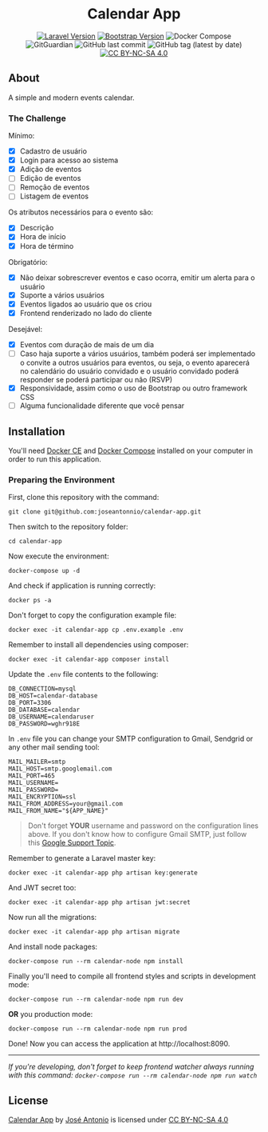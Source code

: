 <h1 align="center">Calendar App</h1>

<p align="center">
<a href="https://laravel.com/docs/8.x"><img src="https://img.shields.io/badge/Laravel-8.4.0-red?logo=laravel" alt="Laravel Version"></a>
<a href="https://getbootstrap.com/docs/4.5/getting-started/introduction/"><img src="https://img.shields.io/badge/Bootstrap-4.5-blueviolet?logo=bootstrap" alt="Bootstrap Version"></a>
<img src="https://img.shields.io/badge/Docker%20Compose-3.8-blue?logo=docker" alt="Docker Compose">
<br />
<img src="https://img.shields.io/badge/GitGuardian-active-success" alt="GitGuardian">
<img alt="GitHub last commit" src="https://img.shields.io/github/last-commit/joseantonnio/calendar-app?label=Last%20Commit">
<img alt="GitHub tag (latest by date)" src="https://img.shields.io/github/v/tag/joseantonnio/calendar-app?label=Last%20Version">
<a href="https://creativecommons.org/licenses/by-nc-sa/4.0"><img src="https://img.shields.io/badge/License-CC%20BY--NC--SA%204.0-success?logo=creative-commons" alt="CC BY-NC-SA 4.0"></a>
</p>

## About

A simple and modern events calendar.

### The Challenge

Mínimo:
- [x] Cadastro de usuário
- [x] Login para acesso ao sistema
- [x] Adição de eventos
- [ ] Edição de eventos
- [ ] Remoção de eventos
- [ ] Listagem de eventos

Os atributos necessários para o evento são:
- [x] Descrição
- [x] Hora de início
- [x] Hora de término

Obrigatório:
- [x] Não deixar sobrescrever eventos e caso ocorra, emitir um alerta para o usuário
- [x] Suporte a vários usuários
- [x] Eventos ligados ao usuário que os criou
- [x] Frontend renderizado no lado do cliente

Desejável:
- [x] Eventos com duração de mais de um dia
- [ ] Caso haja suporte a vários usuários, também poderá ser implementado o convite a outros usuários para eventos, ou seja, o evento aparecerá no calendário do usuário convidado e o usuário convidado poderá responder se poderá participar ou não (RSVP)
- [X] Responsividade, assim como o uso de Bootstrap ou outro framework CSS
- [ ] Alguma funcionalidade diferente que você pensar

## Installation

You'll need [Docker CE](https://docs.docker.com/install/) and [Docker Compose](https://docs.docker.com/compose/install/) installed on your computer in order to run this application.

### Preparing the Environment

First, clone this repository with the command:

```
git clone git@github.com:joseantonnio/calendar-app.git
```

Then switch to the repository folder:

```
cd calendar-app
```

Now execute the environment:

```
docker-compose up -d
```

And check if application is running correctly:

```
docker ps -a
```

Don't forget to copy the configuration example file:

```
docker exec -it calendar-app cp .env.example .env
```

Remember to install all dependencies using composer:

```
docker exec -it calendar-app composer install
```

Update the `.env` file contents to the following:

```
DB_CONNECTION=mysql
DB_HOST=calendar-database
DB_PORT=3306
DB_DATABASE=calendar
DB_USERNAME=calendaruser
DB_PASSWORD=wghr918E
```

In `.env` file you can change your SMTP configuration to Gmail, Sendgrid or any other mail sending tool:

```
MAIL_MAILER=smtp
MAIL_HOST=smtp.googlemail.com
MAIL_PORT=465
MAIL_USERNAME=
MAIL_PASSWORD=
MAIL_ENCRYPTION=ssl
MAIL_FROM_ADDRESS=your@gmail.com
MAIL_FROM_NAME="${APP_NAME}"
```

> Don't forget **YOUR** username and password on the configuration lines above.
> If you don't know how to configure Gmail SMTP, just follow this [Google Support Topic](https://support.google.com/a/answer/176600).

Remember to generate a Laravel master key:

```
docker exec -it calendar-app php artisan key:generate
```

And JWT secret too:

```
docker exec -it calendar-app php artisan jwt:secret
```

Now run all the migrations:

```
docker exec -it calendar-app php artisan migrate
```

And install node packages:

```
docker-compose run --rm calendar-node npm install
```

Finally you'll need to compile all frontend styles and scripts in development mode:

```
docker-compose run --rm calendar-node npm run dev
```

**OR** you production mode:

```
docker-compose run --rm calendar-node npm run prod
```

Done! Now you can access the application at http://localhost:8090.

---

*If you're developing, don't forget to keep frontend watcher always running with this command: `docker-compose run --rm calendar-node npm run watch`*

## License

<p xmlns:dct="http://purl.org/dc/terms/" xmlns:cc="http://creativecommons.org/ns#" class="license-text"><a rel="cc:attributionURL" property="dct:title" href="https://github.com/joseantonnio/calendar-app">Calendar App</a> by <a rel="cc:attributionURL dct:creator" property="cc:attributionName" href="https://www.linkedin.com/in/joseantonnio/">José Antonio</a> is licensed under <a rel="license" href="https://creativecommons.org/licenses/by-nc-sa/4.0">CC BY-NC-SA 4.0</a>
